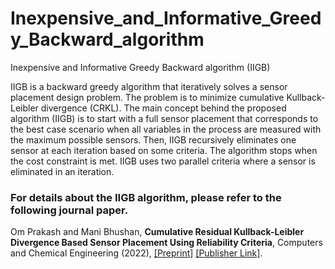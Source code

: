 # Inexpensive_and_Informative_Greedy_Backward_algorithm
Inexpensive and Informative Greedy Backward algorithm (IIGB)

IIGB is a backward greedy algorithm that iteratively solves a sensor placement design problem. The problem is to minimize cumulative Kullback-Leibler divergence (CRKL). The main concept behind the proposed algorithm (IIGB) is to start with a full sensor placement that corresponds to the best case scenario when all variables in the process are measured with the maximum possible sensors. Then, IIGB recursively eliminates one sensor at each iteration based on some criteria. The algorithm stops when the cost constraint is met. IIGB uses two parallel criteria where a sensor is eliminated in an iteration.


### For details about the IIGB algorithm, please refer to the following journal paper.
Om Prakash and Mani Bhushan, **Cumulative Residual Kullback-Leibler Divergence Based Sensor Placement Using Reliability Criteria**, Computers and Chemical Engineering (2022), [[Preprint]](https://www.researchgate.net/publication/361864977_Cumulative_Residual_Kullback-Leibler_Divergence_Based_Sensor_Placement_Using_Reliability_Criteria) [[Publisher Link]](https://doi.org/10.1016/j.compchemeng.2022.107908).
